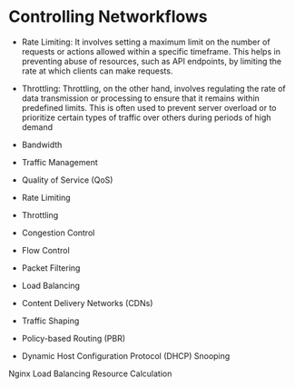 # Controlling Networkflows
- Rate Limiting: It involves setting a maximum limit on the number of requests or actions allowed within a specific timeframe. 
This helps in preventing abuse of resources, such as API endpoints, by limiting the rate at which clients can make requests.

- Throttling: Throttling, on the other hand, involves regulating the rate of data transmission or processing to ensure that 
it remains within predefined limits. This is often used to prevent server overload or to prioritize certain types of traffic over others during periods of high demand


- Bandwidth
- Traffic Management
- Quality of Service (QoS)
- Rate Limiting
- Throttling
- Congestion Control
- Flow Control
- Packet Filtering
- Load Balancing
- Content Delivery Networks (CDNs)
- Traffic Shaping
- Policy-based Routing (PBR)
- Dynamic Host Configuration Protocol (DHCP) Snooping

Nginx Load Balancing 
Resource Calculation 
